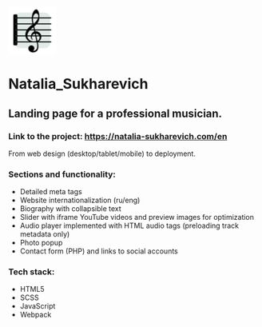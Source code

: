 ![alt text](https://github.com/kglidiya/Natalia_Sukharevich/blob/main/src/images/ficons/android-icon-96x96.png)

# Natalia_Sukharevich

## Landing page for a professional musician.

### Link to the project: https://natalia-sukharevich.com/en

From web design (desktop/tablet/mobile) to deployment.
 
### Sections and functionality:
- Detailed meta tags
-	Website internationalization (ru/eng)
-	Biography with collapsible text
-	Slider with iframe YouTube videos and preview images for optimization
-	Audio player implemented with HTML audio tags (preloading track metadata only)
-	Photo popup
-	Contact form (PHP) and links to social accounts


### Tech stack:
-	HTML5
-	SCSS
-	JavaScript
-	Webpack
 


